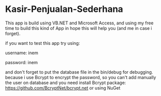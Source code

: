 # Kasir-Penjualan-Sederhana
This app is build using VB.NET and Microsoft Access, and using my free time to build this kind of App in hope this will help you (and me in case i forget).

if you want to test this app try using:

username: inem

password: inem

and don't forget to put the database file in the bin/debug for debugging.
because i use Bcrypt to encrypt the password, so you can't add manually the user on database
and you need install Bcrypt package: 
https://github.com/BcryptNet/bcrypt.net
or using NuGet
